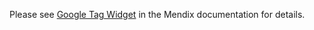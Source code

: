 Please see [Google Tag Widget](https://docs.mendix.com/appstore/widgets/google-tag) in the Mendix documentation for details.
